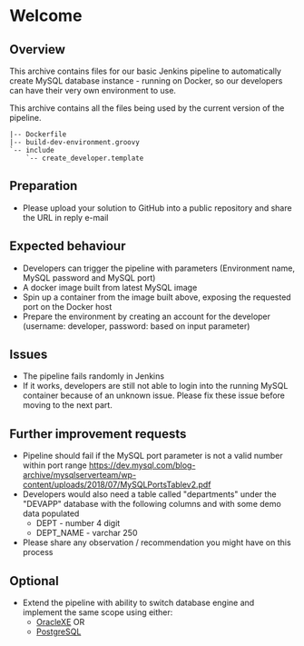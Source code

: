 # Welcome

## Overview

This archive contains files for our basic Jenkins pipeline to automatically create MySQL database instance - running on Docker, so our developers can have their very own environment to use.

This archive contains all the files being used by the current version of the pipeline.

```
|-- Dockerfile
|-- build-dev-environment.groovy
`-- include
    `-- create_developer.template
```

## Preparation

- Please upload your solution to GitHub into a public repository and share the URL in reply e-mail

## Expected behaviour

- Developers can trigger the pipeline with parameters (Environment name, MySQL password and MySQL port)
- A docker image built from latest MySQL image
- Spin up a container from the image built above, exposing the requested port on the Docker host
- Prepare the environment by creating an account for the developer (username: developer, password: based on input parameter)

## Issues

- The pipeline fails randomly in Jenkins
- If it works, developers are still not able to login into the running MySQL container because of an unknown issue. Please fix these issue before moving to the next part.

## Further improvement requests

- Pipeline should fail if the MySQL port parameter is not a valid number within port range
https://dev.mysql.com/blog-archive/mysqlserverteam/wp-content/uploads/2018/07/MySQLPortsTablev2.pdf
- Developers would also need a table called "departments" under the "DEVAPP" database with the following columns and with some demo data populated
    - DEPT - number 4 digit
    - DEPT_NAME - varchar 250
- Please share any observation / recommendation you might have on this process

## Optional
- Extend the pipeline with ability to switch database engine and implement the same scope using either:
    - [OracleXE](https://container-registry.oracle.com/ords/f?p=113:4:3559407972469:::4:P4_REPOSITORY,AI_REPOSITORY,AI_REPOSITORY_NAME,P4_REPOSITORY_NAME,P4_EULA_ID,P4_BUSINESS_AREA_ID:803,803,Oracle%20Database%20Express%20Edition,Oracle%20Database%20Express%20Edition,1,0&cs=3DRUVeYjFotraARk1_SIQT-gpXHdclgNeRODkR0y5bUs8pMZHRZgRESapOWM2F4DJVgxuFhP_eLjQZFewWuqYRw)
    OR
    - [PostgreSQL](https://hub.docker.com/_/postgres/)